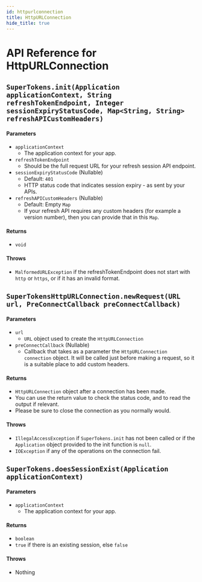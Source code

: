 ```yaml
---
id: httpurlconnection
title: HttpURLConnection
hide_title: true
---
```


# API Reference for HttpURLConnection

<div class="divider"></div>

## ```SuperTokens.init(Application applicationContext, String refreshTokenEndpoint, Integer sessionExpiryStatusCode, Map<String, String> refreshAPICustomHeaders)```
#### Parameters
- ```applicationContext```
    - The application context for your app.
- ```refreshTokenEndpoint```
    - Should be the full request URL for your refresh session API endpoint.
- ```sessionExpiryStatusCode``` (Nullable)
    - Default: ```401```
    - HTTP status code that indicates session expiry - as sent by your APIs.
- ```refreshAPICustomHeaders``` (Nullable)
    - Default: Empty ```Map```
    - If your refresh API requires any custom headers (for example a version number), then you can provide that in this ```Map```.

#### Returns
- ```void```

#### Throws
- ```MalformedURLException``` if the refreshTokenEndpoint does not start with ```http``` or ```https```, or if it has an invalid format.

<div class="divider"></div>

## ```SuperTokensHttpURLConnection.newRequest(URL url, PreConnectCallback preConnectCallback)```
#### Parameters
- ```url```
    - ```URL``` object used to create the ```HttpURLConnection```
- ```preConnectCallback``` (Nullable)
    - Callback that takes as a parameter the ```HttpURLConnection connection``` object. It will be called just before making a request, so it is a suitable place to add custom headers.

#### Returns
- ```HttpURLConnection``` object after a connection has been made.
- You can use the return value to check the status code, and to read the output if relevant.
- Please be sure to close the connection as you normally would.

#### Throws
- ```IllegalAccessException``` if ```SuperTokens.init``` has not been called or if the ```Application``` object provided to the init function is ```null```.
- ```IOException``` if any of the operations on the connection fail.

<div class="divider"></div>

## ```SuperTokens.doesSessionExist(Application applicationContext)```

#### Parameters
- ```applicationContext```
    - The application context for your app.

#### Returns
- ```boolean```
- ```true``` if there is an existing session, else ```false```

#### Throws
- Nothing
